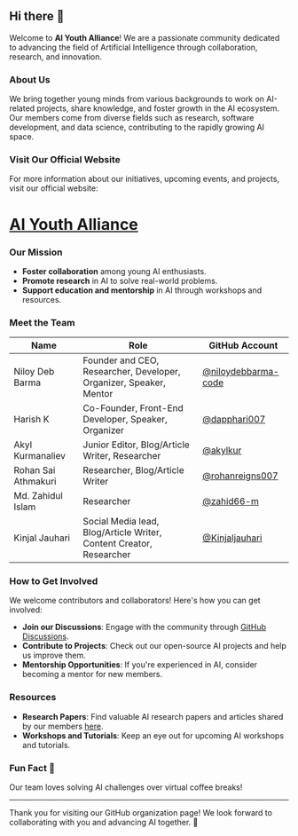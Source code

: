 ## Hi there 👋

Welcome to **AI Youth Alliance**! We are a passionate community dedicated to advancing the field of Artificial Intelligence through collaboration, research, and innovation.

### About Us

We bring together young minds from various backgrounds to work on AI-related projects, share knowledge, and foster growth in the AI ecosystem. Our members come from diverse fields such as research, software development, and data science, contributing to the rapidly growing AI space.

### Visit Our Official Website

For more information about our initiatives, upcoming events, and projects, visit our official website: 
# [AI Youth Alliance](https://aiyouthalliance.tech/)

### Our Mission
- **Foster collaboration** among young AI enthusiasts.
- **Promote research** in AI to solve real-world problems.
- **Support education and mentorship** in AI through workshops and resources.

### Meet the Team

| Name                        | Role                                             | GitHub Account                                      |
|-----------------------------|--------------------------------------------------|-----------------------------------------------------|
| Niloy Deb Barma             | Founder and CEO, Researcher, Developer, Organizer, Speaker, Mentor | [@niloydebbarma-code](https://github.com/niloydebbarma-code) |
| Harish K                    | Co-Founder, Front-End Developer, Speaker, Organizer | [@dapphari007](https://github.com/dapphari007)      |
| Akyl Kurmanaliev            | Junior Editor, Blog/Article Writer, Researcher | [@akylkur](https://github.com/akylkur)              |
| Rohan Sai Athmakuri         | Researcher, Blog/Article Writer                  | [@rohanreigns007](https://github.com/rohanreigns007) |
| Md. Zahidul Islam           | Researcher                                       | [@zahid66-m](https://github.com/zahid66-m)         |
| Kinjal Jauhari              | Social Media lead, Blog/Article Writer, Content Creator, Researcher                                       | [@Kinjaljauhari](https://github.com/Kinjaljauhari)         |

### How to Get Involved

We welcome contributors and collaborators! Here's how you can get involved:
- **Join our Discussions**: Engage with the community through [GitHub Discussions](https://github.com/org/AI-Youth-Alliance/Discussions).
- **Contribute to Projects**: Check out our open-source AI projects and help us improve them.
- **Mentorship Opportunities**: If you're experienced in AI, consider becoming a mentor for new members.

### Resources

- **Research Papers**: Find valuable AI research papers and articles shared by our members [here](https://github.com/org/AI-Youth-Alliance/Research-Paper-Submission).
- **Workshops and Tutorials**: Keep an eye out for upcoming AI workshops and tutorials.


### Fun Fact 🍿
Our team loves solving AI challenges over virtual coffee breaks!

---

Thank you for visiting our GitHub organization page! We look forward to collaborating with you and advancing AI together. 🙌
